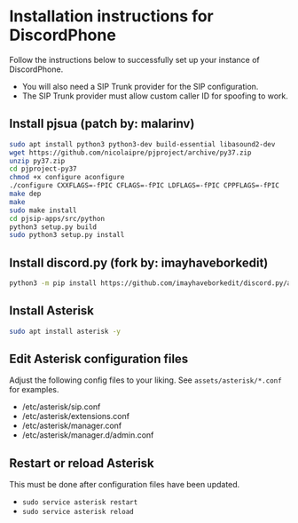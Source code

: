 # Installation instructions for DiscordPhone
Follow the instructions below to successfully set up your instance of DiscordPhone.
- You will also need a SIP Trunk provider for the SIP configuration.
- The SIP Trunk provider must allow custom caller ID for spoofing to work.

## Install pjsua (patch by: malarinv)
```bash
sudo apt install python3 python3-dev build-essential libasound2-dev
wget https://github.com/nicolaipre/pjproject/archive/py37.zip
unzip py37.zip
cd pjproject-py37
chmod +x configure aconfigure
./configure CXXFLAGS=-fPIC CFLAGS=-fPIC LDFLAGS=-fPIC CPPFLAGS=-fPIC
make dep
make
sudo make install
cd pjsip-apps/src/python
python3 setup.py build
sudo python3 setup.py install
```

## Install discord.py (fork by: imayhaveborkedit)
```bash
python3 -m pip install https://github.com/imayhaveborkedit/discord.py/archive/voice-recv-mk2.zip
```

## Install Asterisk
```bash
sudo apt install asterisk -y
```

## Edit Asterisk configuration files
Adjust the following config files to your liking. See `assets/asterisk/*.conf` for examples.
- /etc/asterisk/sip.conf
- /etc/asterisk/extensions.conf
- /etc/asterisk/manager.conf
- /etc/asterisk/manager.d/admin.conf

## Restart or reload Asterisk
This must be done after configuration files have been updated.
- `sudo service asterisk restart`
- `sudo service asterisk reload`